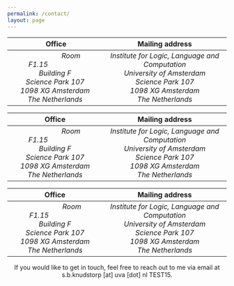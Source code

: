 ```yaml
---
permalink: /contact/
layout: page
---
```


| &nbsp;&nbsp;&nbsp;&nbsp;&nbsp;Office&nbsp;&nbsp;&nbsp;&nbsp; | Mailing address |
| :---: | :---: |
| &nbsp;&nbsp;&nbsp;&nbsp;&nbsp;&nbsp;&nbsp;&nbsp;&nbsp;&nbsp;&nbsp;&nbsp;&nbsp;&nbsp;&nbsp;&nbsp;&nbsp;*Room F1.15*&nbsp;&nbsp;&nbsp;&nbsp;&nbsp;&nbsp;&nbsp;&nbsp;&nbsp;&nbsp;&nbsp;&nbsp;&nbsp;&nbsp;&nbsp;&nbsp;&nbsp;&nbsp;<br /> &nbsp;&nbsp;&nbsp;&nbsp;&nbsp;&nbsp;*Building F*&nbsp;&nbsp;&nbsp;&nbsp;&nbsp;&nbsp;<br /> *Science Park 107*<br /> *1098 XG Amsterdam*<br /> *The Netherlands* | *Institute for Logic, Language and Computation*<br /> *University of Amsterdam*<br /> *Science Park 107*<br /> *1098 XG Amsterdam*<br /> *The Netherlands* |

| Office | Mailing address |
| :---: | :---: |
| &nbsp;&nbsp;&nbsp;&nbsp;&nbsp;&nbsp;&nbsp;&nbsp;&nbsp;&nbsp;&nbsp;&nbsp;&nbsp;&nbsp;&nbsp;&nbsp;&nbsp;*Room F1.15*&nbsp;&nbsp;&nbsp;&nbsp;&nbsp;&nbsp;&nbsp;&nbsp;&nbsp;&nbsp;&nbsp;&nbsp;&nbsp;&nbsp;&nbsp;&nbsp;&nbsp;&nbsp;<br /> *Building F*<br /> *Science Park 107*<br /> *1098 XG Amsterdam*<br /> *The Netherlands* | *Institute for Logic, Language and Computation*<br /> *University of Amsterdam*<br /> *Science Park 107*<br /> *1098 XG Amsterdam*<br /> *The Netherlands* |

| Office | Mailing address |
| :---: | :---: |
| &nbsp;&nbsp;&nbsp;&nbsp;&nbsp;&nbsp;&nbsp;&nbsp;&nbsp;&nbsp;&nbsp;&nbsp;&nbsp;&nbsp;&nbsp;&nbsp;&nbsp;&nbsp;*Room F1.15*&nbsp;&nbsp;&nbsp;&nbsp;&nbsp;&nbsp;&nbsp;&nbsp;&nbsp;&nbsp;&nbsp;&nbsp;&nbsp;&nbsp;&nbsp;&nbsp;&nbsp;<br /> *Building F*<br /> *Science Park 107*<br /> *1098 XG Amsterdam*<br /> *The Netherlands* | *Institute for Logic, Language and Computation*<br /> *University of Amsterdam*<br /> *Science Park 107*<br /> *1098 XG Amsterdam*<br /> *The Netherlands* |

<p style="text-align: center;">If you would like to get in touch, feel free to reach out to me via email at s.b.knudstorp [at] uva [dot] nl TEST15.</p>

